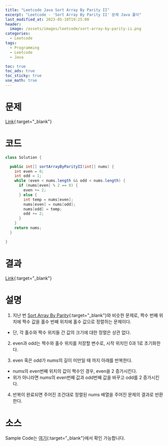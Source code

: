 ```yaml
---
title: "Leetcode Java Sort Array By Parity II"
excerpt: "Leetcode - 'Sort Array By Parity II' 문제 Java 풀이"
last_modified_at: 2023-05-10T19:25:00
header:
  image: /assets/images/leetcode/sort-array-by-parity-ii.png
categories:
  - Leetcode
tags:
  - Programming
  - Leetcode
  - Java

toc: true
toc_ads: true
toc_sticky: true
use_math: true
---
```

# 문제
[Link](https://leetcode.com/problems/sort-array-by-parity-ii){:target="_blank"}

# 코드
```java
class Solution {

  public int[] sortArrayByParityII(int[] nums) {
    int even = 0;
    int odd = 1;
    while (even < nums.length && odd < nums.length) {
      if (nums[even] % 2 == 0) {
        even += 2;
      } else {
        int temp = nums[even];
        nums[even] = nums[odd];
        nums[odd] = temp;
        odd += 2;
      }
    }
    return nums;
  }

}
```

# 결과
[Link](https://leetcode.com/problems/sort-array-by-parity-ii/submissions/947775184/){:target="_blank"}

# 설명
1. 지난 번 [Sort Array By Parity](../sort-array-by-parity){:target="_blank"}와 비슷한 문제로, 짝수 번째 위치에 짝수 값을 홀수 번째 위치에 홀수 값으로 정렬하는 문제이다.
- 단, 각 홀수와 짝수 위치들 간 값의 크기에 대한 정렬은 상관 없다.

2. even과 odd는 짝수와 홀수 위치를 저장할 변수로, 시작 위치인 0과 1로 초기화한다.

3. even 혹은 odd가 nums의 길이 미만일 때 까지 아래를 반복한다.
- nums의 even번째 위치의 값이 짝수인 경우, even을 2 증가시킨다.
- 위가 아니라면 nums의 even번째 값과 odd번째 값을 바꾸고 odd를 2 증가시킨다.

4. 반복이 완료되면 주어진 조건대로 정렬된 nums 배열을 주어진 문제의 결과로 반환한다.

# 소스
Sample Code는 [여기](https://github.com/GracefulSoul/leetcode/blob/master/src/main/java/gracefulsoul/problems/SortArrayByParityII.java){:target="_blank"}에서 확인 가능합니다.